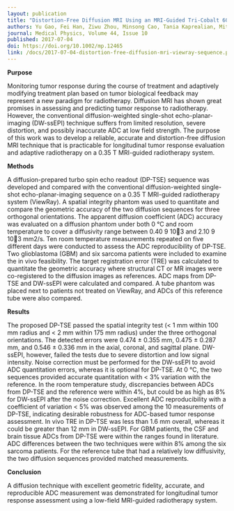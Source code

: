 ```yaml
---
layout: publication
title: "Distortion-Free Diffusion MRI Using an MRI-Guided Tri-Cobalt 60 Radiotherapy System: Sequence Verification and Preliminary Clinical Experience"
authors: Yu Gao, Fei Han, Ziwu Zhou, Minsong Cao, Tania Kaprealian, Mitchell Kamrava, Chenyang Wang, Jack Neylon, Daniel A. Low, Yingli Yang, and Peng Hu
journal: Medical Physics, Volume 44, Issue 10
published: 2017-07-04
doi: https://doi.org/10.1002/mp.12465
link: /docs/2017-07-04-distortion-free-diffusion-mri-viewray-sequence.pdf
---
```

**Purpose** 

Monitoring tumor response during the course of treatment and adaptively modifying treatment plan based on tumor biological feedback may represent a new paradigm for radiotherapy. Diffusion MRI has shown great promises in assessing and predicting tumor response to radiotherapy. However, the conventional diffusion-weighted single-shot echo-planar-imaging (DW-ssEPI) technique suffers from limited resolution, severe distortion, and possibly inaccurate ADC at low field strength. The purpose of this work was to develop a reliable, accurate and distortion-free diffusion MRI technique that is practicable for longitudinal tumor response evaluation and adaptive radiotherapy on a 0.35 T MRI-guided radiotherapy system. 

**Methods**

A diffusion-prepared turbo spin echo readout (DP-TSE) sequence was developed and compared with the conventional diffusion-weighted single-shot echo-planar-imaging sequence on a 0.35 T MRI-guided radiotherapy system (ViewRay). A spatial integrity phantom was used to quantitate and compare the geometric accuracy of the two diffusion sequences for three orthogonal orientations. The apparent diffusion coefficient (ADC) accuracy was evaluated on a diffusion phantom under both 0 °C and room temperature to cover a diffusivity range between 0.40 9 103 and 2.10 9 103 mm2/s. Ten room temperature measurements repeated on five different days were conducted to assess the ADC reproducibility of DP-TSE. Two glioblastoma (GBM) and six sarcoma patients were included to examine the in vivo feasibility. The target registration error (TRE) was calculated to quantitate the geometric accuracy where structural CT or MR images were co-registered to the diffusion images as references. ADC maps from DP-TSE and DW-ssEPI were calculated and compared. A tube phantom was placed next to patients not treated on ViewRay, and ADCs of this reference tube were also compared. 

**Results** 

The proposed DP-TSE passed the spatial integrity test (< 1 mm within 100 mm radius and < 2 mm within 175 mm radius) under the three orthogonal orientations. The detected errors were 0.474 ± 0.355 mm, 0.475 ± 0.287 mm, and 0.546 ± 0.336 mm in the axial, coronal, and sagittal plane. DW-ssEPI, however, failed the tests due to severe distortion and low signal intensity. Noise correction must be performed for the DW-ssEPI to avoid ADC quantitation errors, whereas it is optional for DP-TSE. At 0 °C, the two sequences provided accurate quantitation with < 3% variation with the reference. In the room temperature study, discrepancies between ADCs from DP-TSE and the reference were within 4%, but could be as high as 8% for DW-ssEPI after the noise correction. Excellent ADC reproducibility with a coefficient of variation < 5% was observed among the 10 measurements of DP-TSE, indicating desirable robustness for ADC-based tumor response assessment. In vivo TRE in DP-TSE was less than 1.6 mm overall, whereas it could be greater than 12 mm in DW-ssEPI. For GBM patients, the CSF and brain tissue ADCs from DP-TSE were within the ranges found in literature. ADC differences between the two techniques were within 8% among the six sarcoma patients. For the reference tube that had a relatively low diffusivity, the two diffusion sequences provided matched measurements. 

**Conclusion** 

A diffusion technique with excellent geometric fidelity, accurate, and reproducible ADC measurement was demonstrated for longitudinal tumor response assessment using a low-field MRI-guided radiotherapy system. 